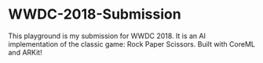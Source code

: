 # WWDC-2018-Submission
This playground is my submission for WWDC 2018. It is an AI implementation of the classic game: Rock Paper Scissors. Built with CoreML and ARKit!
